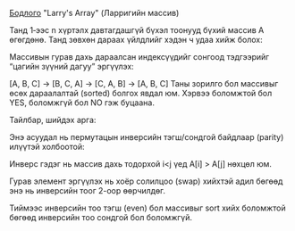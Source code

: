 [Бодлого](https://www.hackerrank.com/challenges/larrys-array/problem?isFullScreen=true) "Larry's Array" (Ларригийн массив)

Танд 1‑ээс n хүртэлх давтагдашгүй бүхэл тоонууд бүхий массив A өгөгдөнө. Танд зөвхөн дараах үйлдлийг хэдэн ч удаа хийж болох:

Массивын гурав дахь дараалсан индексүүдийг сонгоод тэдгээрийг “цагийн зүүний дагуу” эргүүлэх:

[A, B, C] → [B, C, A] → [C, A, B] → [A, B, C]
Таны зорилго бол массивыг өсөх дараалалтай (sorted) болгох явдал юм. Хэрвээ боломжтой бол YES, боломжгүй бол NO гэж буцаана.

Тайлбар, шийдэх арга: 

Энэ асуудал нь пермутацын инверсийн тэгш/сондгой байдлаар (parity) илүүтэй холбоотой:

Инверс гэдэг нь массив дахь тодорхой i<j үед A[i] > A[j] нөхцөл юм.

Гурав элемент эргүүлэх нь хоёр солилцоо (swap) хийхтэй адил бөгөөд энэ нь инверсийн тоог 2-оор өөрчилдөг.

Тиймээс инверсийн тоо тэгш (even) бол массивыг sort хийх боломжтой бөгөөд инверсийн тоо сондгой бол боломжгүй.
